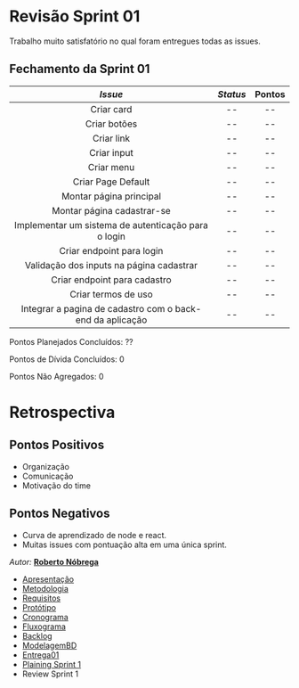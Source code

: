 # Revisão Sprint 01
<p align="justify">
Trabalho muito satisfatório no qual foram entregues todas as issues.

</p>

## Fechamento da Sprint 01    

| _Issue_ | _Status_ | Pontos |
| :-----: | :------: | :----: |
| Criar card|--|--
| Criar botões|--| -- 
| Criar link|--| -- 
| Criar input|--|--
|Criar menu|--|--
| Criar Page Default|--|--
| Montar página principal|--|--
| Montar página cadastrar-se|--|--
| Implementar um sistema de autenticação para o login|--|--
| Criar endpoint para login|--|--
| Validação dos inputs na página cadastrar|--|--
| Criar endpoint para cadastro|--|--
| Criar termos de uso|--|--
|Integrar a pagina de cadastro com o back-end da aplicação|--|--

Pontos Planejados Concluídos: ??

Pontos de Dívida Concluídos:  0   

Pontos Não Agregados: 0


# Retrospectiva




## Pontos Positivos

  - Organização
  - Comunicação
  - Motivação do time
  
## Pontos Negativos

  - Curva de aprendizado de node e react.
  - Muitas issues com pontuação alta em uma única sprint.




*Autor:* **[Roberto Nóbrega](https://github.com/Sayuck)**

- [Apresentação](/Apresentacao.MD)
- [Metodologia](/Metodologia.MD)
- [Requisitos](/Requisitos.MD)
- [Protótipo](/Prototipo.MD)
- [Cronograma](/Cronograma.MD)
- [Fluxograma](/Fluxograma.MD)
- [Backlog](/Backlog.MD)
- [ModelagemBD](/DER-DLD.MD)
- [Entrega01](/Entrega01.MD)
- [Plaining Sprint 1](/Plaining_Sprint1.MD)
- Review Sprint 1